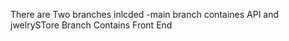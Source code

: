 
There are Two branches inlcded -main branch containes API
and jwelrySTore Branch Contains Front End
